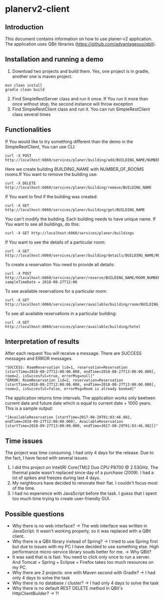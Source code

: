 # planerv2-client

## Introduction

This document contains information on how to use planer-v2 application. The application uses QBit libraries (https://github.com/advantageous/qbit).

## Installation and running a demo 
1. Download two projects and build them. Yes, one project is in gradle, another one is maven project.
```
mvn clean install
gradle clean build
```
2. Find SimpleRestServer class and run it once. If You run it more than once without stop, the second instance will throw exception
3. Find SimpleRestClient class and run it. You can run SimpleRestClient class several times 

## Functionalities
If You would like to try something different than the demo in the SimpleRestClient, You can use CLI:
```
curl -X POST http://localhost:6060/services/planer/building/add/BUILDING_NAME/NUMBER_OF_ROOMS
```
Here we create building BUILDING_NAME with NUMBER_OF_ROOMS rooms.If You want to remove the building use:
```
curl -X DELETE http://localhost:6060/services/planer/building/remove/BUILDING_NAME
```
If You want to find if the building was created:
```
curl -X GET http://localhost:6060/services/planer/building/get/BUILDING_NAME
```
You can't modify the building. Each building needs to have unique name. If You want to see all buildings, do this:
```
curl -X GET http://localhost:6060/services/planer/buildings
```
If You want to see the details of a particular room:
```
curl -X GET http://localhost:6060/services/planer/building/details/BUILDING_NAME/ROOM_NUMBER
```
To create a reservation You need to provide all details:
```
curl -X POST http://localhost:6060/services/planer/reserve/BUILDING_NAME/ROOM_NUMBER/START_TIME/END_TIME
sampleTimeDate = 2018-08-27T12:00
```
To see available reservations for a particular room:
```
curl -X GET http://localhost:6060/services/planer/available/building/room/BUILDING_NAME/ROOM_NUMBER
```
To see all available reservations in a particular building:
```
curl -X GET http://localhost:6060/services/planer/available/building/hotel
```
## Interpretation of results
After each request You will receive a message. There are SUCCESS messages and ERROR messages.
```
"SUCCESS: RoomReservation [id=1, reservation=Reservation [startTime=2018-08-27T12:00:00.000, endTime=2018-08-27T13:00:00.000], room=2, isSuccesful=true, errorMsg=null]"
"ERROR: RoomReservation [id=2, reservation=Reservation [startTime=2018-08-27T12:00:00.000, endTime=2018-08-27T13:00:00.000], room=2, isSuccesful=false, errorMsg=Room is already booked]"
```
The application returns time intervals. The application works only beetwen current date and future date which is equal to current date + 1000 years. This is a sample output:
```
"[AvailableReservation [startTime=2017-08-29T01:03:46.982, endTime=2018-09-27T12:00:00.000], AvailableReservation [startTime=2018-09-27T13:00:00.000, endTime=3017-08-29T01:03:46.982]]"
```

## Time issues
The project was time consuming. I had only 4 days for the release. Due to the fact, I have faced with several issues:
1. I did this project on Intel(R) Core(TM)2 Duo CPU     P8700  @ 2.53GHz. The thermal paste wasn't replaced since day of a purchase (2009). I had a lot of spikes and freezes during last 4 days.
2. My neighbours have decided to renovate their flat. I couldn't focus most of the time.
3. I had no experience with JavaScript before the task. I guess that I spent too much time trying to create user-friendly GUI.

## Possible questions
- Why there is no web interface?
->  The web interface was written in JavaScript. It wasn't working properly, so it was replaced with a QBit client. 
- Why there is a QBit library instead of Spring?
-> I tried to use Spring first but due to issues with my PC I have decided to use something else. High performance micro-service library souds better for me. 
-> Why QBit?
- It was said that is is fast. You need to click only once to run a server. And Tomcat + Spring + Eclipse + Firefox takes too much resources on my PC.
- Why there are 2 projects: one with Maven second with Gradle?
-> I had only 4 days to solve the task
- Why there is no database / cluster?
->  I had only 4 days to solve the task
- Why there is no default REST DELETE method in QBit's HttpClientBuilder?
-> ?! 













